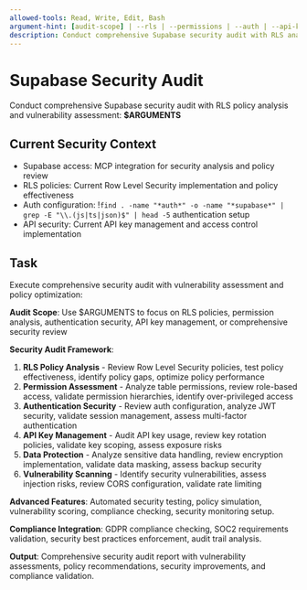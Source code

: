 ```yaml
---
allowed-tools: Read, Write, Edit, Bash
argument-hint: [audit-scope] | --rls | --permissions | --auth | --api-keys | --comprehensive
description: Conduct comprehensive Supabase security audit with RLS analysis and vulnerability assessment
---
```


# Supabase Security Audit

Conduct comprehensive Supabase security audit with RLS policy analysis and vulnerability assessment: **$ARGUMENTS**

## Current Security Context

- Supabase access: MCP integration for security analysis and policy review
- RLS policies: Current Row Level Security implementation and policy effectiveness
- Auth configuration: !`find . -name "*auth*" -o -name "*supabase*" | grep -E "\\.(js|ts|json)$" | head -5` authentication setup
- API security: Current API key management and access control implementation

## Task

Execute comprehensive security audit with vulnerability assessment and policy optimization:

**Audit Scope**: Use $ARGUMENTS to focus on RLS policies, permission analysis, authentication security, API key management, or comprehensive security review

**Security Audit Framework**:
1. **RLS Policy Analysis** - Review Row Level Security policies, test policy effectiveness, identify policy gaps, optimize policy performance
2. **Permission Assessment** - Analyze table permissions, review role-based access, validate permission hierarchies, identify over-privileged access
3. **Authentication Security** - Review auth configuration, analyze JWT security, validate session management, assess multi-factor authentication
4. **API Key Management** - Audit API key usage, review key rotation policies, validate key scoping, assess exposure risks
5. **Data Protection** - Analyze sensitive data handling, review encryption implementation, validate data masking, assess backup security
6. **Vulnerability Scanning** - Identify security vulnerabilities, assess injection risks, review CORS configuration, validate rate limiting

**Advanced Features**: Automated security testing, policy simulation, vulnerability scoring, compliance checking, security monitoring setup.

**Compliance Integration**: GDPR compliance checking, SOC2 requirements validation, security best practices enforcement, audit trail analysis.

**Output**: Comprehensive security audit report with vulnerability assessments, policy recommendations, security improvements, and compliance validation.